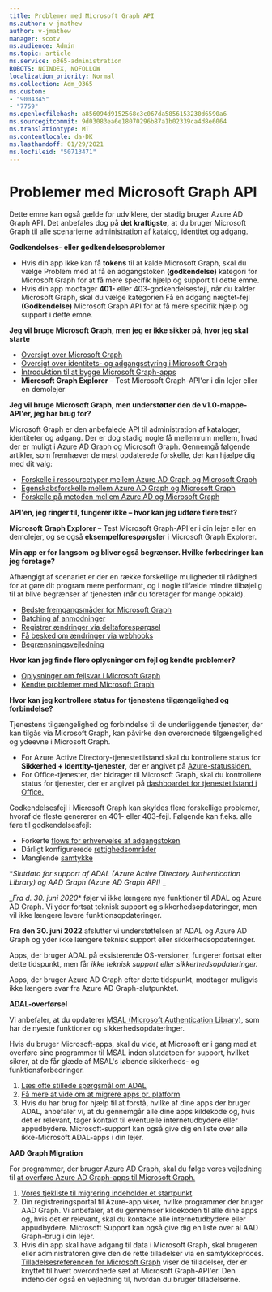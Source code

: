 ```yaml
---
title: Problemer med Microsoft Graph API
ms.author: v-jmathew
author: v-jmathew
manager: scotv
ms.audience: Admin
ms.topic: article
ms.service: o365-administration
ROBOTS: NOINDEX, NOFOLLOW
localization_priority: Normal
ms.collection: Adm_O365
ms.custom:
- "9004345"
- "7759"
ms.openlocfilehash: a856094d9152568c3c067da5856153230d6590a6
ms.sourcegitcommit: 9d03083ea6e18070296b87a1b02339ca4d8e6064
ms.translationtype: MT
ms.contentlocale: da-DK
ms.lasthandoff: 01/29/2021
ms.locfileid: "50713471"
---
```

# <a name="microsoft-graph-api-issues"></a>Problemer med Microsoft Graph API

Dette emne kan også gælde for udviklere, der stadig bruger Azure AD Graph API. Det anbefales dog på **det kraftigste,** at du bruger Microsoft Graph til alle scenarierne administration af katalog, identitet og adgang.

**Godkendelses- eller godkendelsesproblemer**

- Hvis din app ikke kan få **tokens** til at kalde Microsoft Graph, skal du vælge Problem med at få en adgangstoken **(godkendelse)** kategori for Microsoft Graph for at få mere specifik hjælp og support til dette emne.
- Hvis din app modtager **401-** eller 403-godkendelsesfejl, når du kalder Microsoft Graph, skal du vælge kategorien Få en adgang nægtet-fejl **(Godkendelse)** Microsoft Graph API for at få mere specifik hjælp og support i dette emne.

**Jeg vil bruge Microsoft Graph, men jeg er ikke sikker på, hvor jeg skal starte**

- [Oversigt over Microsoft Graph](https://docs.microsoft.com/graph/overview)
- [Oversigt over identitets- og adgangsstyring i Microsoft Graph](https://docs.microsoft.com/graph/azuread-identity-access-management-concept-overview)
- [Introduktion til at bygge Microsoft Graph-apps](https://docs.microsoft.com/graph/)
- **Microsoft Graph Explorer** – Test Microsoft Graph-API'er i din lejer eller en demolejer

**Jeg vil bruge Microsoft Graph, men understøtter den de v1.0-mappe-API'er, jeg har brug for?**

Microsoft Graph er den anbefalede API til administration af kataloger, identiteter og adgang. Der er dog stadig nogle få mellemrum mellem, hvad der er muligt i Azure AD Graph og Microsoft Graph. Gennemgå følgende artikler, som fremhæver de mest opdaterede forskelle, der kan hjælpe dig med dit valg:

- [Forskelle i ressourcetyper mellem Azure AD Graph og Microsoft Graph](https://docs.microsoft.com/graph/migrate-azure-ad-graph-resource-differences)
- [Egenskabsforskelle mellem Azure AD Graph og Microsoft Graph](https://docs.microsoft.com/graph/migrate-azure-ad-graph-property-differences)
- [Forskelle på metoden mellem Azure AD og Microsoft Graph](https://docs.microsoft.com/graph/migrate-azure-ad-graph-method-differences)

**API'en, jeg ringer til, fungerer ikke – hvor kan jeg udføre flere test?**

**Microsoft Graph Explorer** – Test Microsoft Graph-API'er i din lejer eller en demolejer, og se også **eksempelforespørgsler** i Microsoft Graph Explorer.

**Min app er for langsom og bliver også begrænser. Hvilke forbedringer kan jeg foretage?**

Afhængigt af scenariet er der en række forskellige muligheder til rådighed for at gøre dit program mere performant, og i nogle tilfælde mindre tilbøjelig til at blive begrænser af tjenesten (når du foretager for mange opkald).

- [Bedste fremgangsmåder for Microsoft Graph](https://docs.microsoft.com/graph/best-practices-concept)
- [Batching af anmodninger](https://docs.microsoft.com/graph/json-batching)
- [Registrer ændringer via deltaforespørgsel](https://docs.microsoft.com/graph/delta-query-overview)
- [Få besked om ændringer via webhooks](https://docs.microsoft.com/graph/webhooks)
- [Begrænsningsvejledning](https://docs.microsoft.com/graph/throttling)

**Hvor kan jeg finde flere oplysninger om fejl og kendte problemer?**

- [Oplysninger om fejlsvar i Microsoft Graph](https://docs.microsoft.com/graph/errors)
- [Kendte problemer med Microsoft Graph](https://docs.microsoft.com/graph/known-issues)

**Hvor kan jeg kontrollere status for tjenestens tilgængelighed og forbindelse?**

Tjenestens tilgængelighed og forbindelse til de underliggende tjenester, der kan tilgås via Microsoft Graph, kan påvirke den overordnede tilgængelighed og ydeevne i Microsoft Graph.

- For Azure Active Directory-tjenestetilstand skal du kontrollere status for **Sikkerhed + Identity-tjenester,** der er angivet på [Azure-statussiden.](https://azure.microsoft.com/status/)
- For Office-tjenester, der bidrager til Microsoft Graph, skal du kontrollere status for tjenester, der er angivet på [dashboardet for tjenestetilstand i Office.](https://portal.office.com/adminportal/home#/servicehealth)

Godkendelsesfejl i Microsoft Graph kan skyldes flere forskellige problemer, hvoraf de fleste genererer en 401- eller 403-fejl. Følgende kan f.eks. alle føre til godkendelsesfejl:

- Forkerte [flows for erhvervelse af adgangstoken](https://docs.microsoft.com/azure/active-directory/develop/active-directory-authentication-scenarios)
- Dårligt konfigurerede [rettighedsområder](https://docs.microsoft.com/azure/active-directory/develop/active-directory-v2-scopes)
- Manglende [samtykke](https://docs.microsoft.com/azure/active-directory/develop/active-directory-devhowto-multi-tenant-overview#understanding-user-and-admin-consent)

**_Slutdato for support af ADAL (Azure Active Directory Authentication Library) og AAD Graph (Azure AD Graph API)_* _

_*Fra d. 30. juni 2020** føjer vi ikke længere nye funktioner til ADAL og Azure AD Graph. Vi yder fortsat teknisk support og sikkerhedsopdateringer, men vil ikke længere levere funktionsopdateringer.

**Fra den 30. juni 2022** afslutter vi understøttelsen af ADAL og Azure AD Graph og yder ikke længere teknisk support eller sikkerhedsopdateringer.

Apps, der bruger ADAL på eksisterende OS-versioner, fungerer fortsat efter dette tidspunkt, men får *ikke teknisk support eller sikkerhedsopdateringer.*

Apps, der bruger Azure AD Graph efter dette tidspunkt, modtager muligvis ikke længere svar fra Azure AD Graph-slutpunktet.

**ADAL-overførsel**

Vi anbefaler, at du opdaterer [MSAL (Microsoft Authentication Library)](https://docs.microsoft.com/azure/active-directory/develop/v2-overview), som har de nyeste funktioner og sikkerhedsopdateringer.

Hvis du bruger Microsoft-apps, skal du vide, at Microsoft er i gang med at overføre sine programmer til MSAL inden slutdatoen for support, hvilket sikrer, at de får glæde af MSAL's løbende sikkerheds- og funktionsforbedringer.

1. [Læs ofte stillede spørgsmål om ADAL](https://docs.microsoft.com/azure/active-directory/develop/msal-migration#frequently-asked-questions-faq)
2. [Få mere at vide om at migrere apps pr. platform](https://docs.microsoft.com/azure/active-directory/develop/msal-migration#frequently-asked-questions-faq)
3. Hvis du har brug for hjælp til at forstå, hvilke af dine apps der bruger ADAL, anbefaler vi, at du gennemgår alle dine apps kildekode og, hvis det er relevant, tager kontakt til eventuelle internetudbydere eller appudbydere. Microsoft-support kan også give dig en liste over alle ikke-Microsoft ADAL-apps i din lejer.

**AAD Graph Migration**

For programmer, der bruger Azure AD Graph, skal du følge vores vejledning til [at overføre Azure AD Graph-apps til Microsoft Graph.](https://docs.microsoft.com/graph/migrate-azure-ad-graph-overview)

1. [Vores tjekliste til migrering indeholder et startpunkt](https://docs.microsoft.com/graph/migrate-azure-ad-graph-planning-checklist).
2. Din registreringsportal til Azure-app viser, hvilke programmer der bruger AAD Graph. Vi anbefaler, at du gennemser kildekoden til alle dine apps og, hvis det er relevant, skal du kontakte alle internetudbydere eller appudbydere. Microsoft Support kan også give dig en liste over al AAD Graph-brug i din lejer.
3. Hvis din app skal have adgang til data i Microsoft Graph, skal brugeren eller administratoren give den de rette tilladelser via en samtykkeproces. [Tilladelsesreferencen for Microsoft Graph](https://docs.microsoft.com/graph/permissions-reference) viser de tilladelser, der er knyttet til hvert overordnede sæt af Microsoft Graph-API'er. Den indeholder også en vejledning til, hvordan du bruger tilladelserne.
